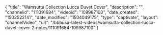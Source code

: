 {
    "title": "Wamsutta Collection  Lucca Duvet Cover",
    "description": "",
    "channelid": "111091684",
    "videoid": "109987100",
    "date_created": "1502522141",
    "date_modified": "1504049175",
    "type": "captivate",
    "layout": "channelVideo",
    "url": "\/bbbusa-latest-videos\/wamsutta-collection-lucca-duvet-cover-2-notes\/111091684-109987100"
}